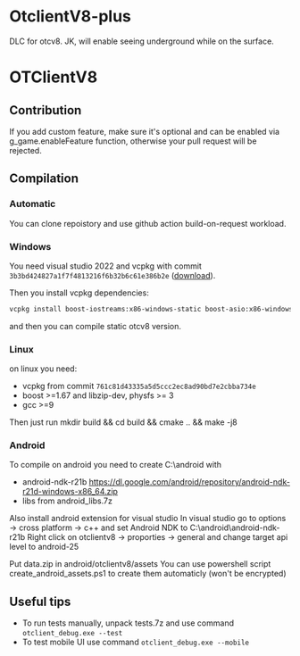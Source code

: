 # OtclientV8-plus
DLC for otcv8. JK, will enable seeing underground while on the surface.

# OTClientV8

## Contribution

If you add custom feature, make sure it's optional and can be enabled via g_game.enableFeature function, otherwise your pull request will be rejected.

## Compilation

### Automatic

You can clone repoistory and use github action build-on-request workload.

### Windows

You need visual studio 2022 and vcpkg with commit `3b3bd424827a1f7f4813216f6b32b6c61e386b2e` ([download](https://github.com/microsoft/vcpkg/archive/3b3bd424827a1f7f4813216f6b32b6c61e386b2e.zip)).

Then you install vcpkg dependencies:
```bash
vcpkg install boost-iostreams:x86-windows-static boost-asio:x86-windows-static boost-beast:x86-windows-static boost-system:x86-windows-static boost-variant:x86-windows-static boost-lockfree:x86-windows-static boost-process:x86-windows-static boost-program-options:x86-windows-static luajit:x86-windows-static glew:x86-windows-static boost-filesystem:x86-windows-static boost-uuid:x86-windows-static physfs:x86-windows-static openal-soft:x86-windows-static libogg:x86-windows-static libvorbis:x86-windows-static zlib:x86-windows-static libzip:x86-windows-static openssl:x86-windows-static
```

and then you can compile static otcv8 version.

### Linux

on linux you need:
- vcpkg from commit `761c81d43335a5d5ccc2ec8ad90bd7e2cbba734e`
- boost >=1.67 and libzip-dev, physfs >= 3
- gcc >=9

Then just run mkdir build && cd build && cmake .. && make -j8

### Android

To compile on android you need to create C:\android with
- android-ndk-r21b https://dl.google.com/android/repository/android-ndk-r21d-windows-x86_64.zip
- libs from android_libs.7z

Also install android extension for visual studio
In visual studio go to options -> cross platform -> c++ and set Android NDK to C:\android\android-ndk-r21b
Right click on otclientv8 -> proporties -> general and change target api level to android-25

Put data.zip in android/otclientv8/assets
You can use powershell script create_android_assets.ps1 to create them automaticly (won't be encrypted)

## Useful tips

- To run tests manually, unpack tests.7z and use command `otclient_debug.exe --test`
- To test mobile UI use command `otclient_debug.exe --mobile`


